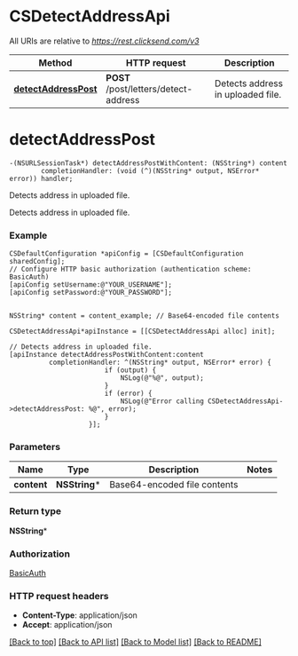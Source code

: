 # CSDetectAddressApi

All URIs are relative to *https://rest.clicksend.com/v3*

Method | HTTP request | Description
------------- | ------------- | -------------
[**detectAddressPost**](CSDetectAddressApi.md#detectaddresspost) | **POST** /post/letters/detect-address | Detects address in uploaded file.


# **detectAddressPost**
```objc
-(NSURLSessionTask*) detectAddressPostWithContent: (NSString*) content
        completionHandler: (void (^)(NSString* output, NSError* error)) handler;
```

Detects address in uploaded file.

Detects address in uploaded file.

### Example 
```objc
CSDefaultConfiguration *apiConfig = [CSDefaultConfiguration sharedConfig];
// Configure HTTP basic authorization (authentication scheme: BasicAuth)
[apiConfig setUsername:@"YOUR_USERNAME"];
[apiConfig setPassword:@"YOUR_PASSWORD"];


NSString* content = content_example; // Base64-encoded file contents

CSDetectAddressApi*apiInstance = [[CSDetectAddressApi alloc] init];

// Detects address in uploaded file.
[apiInstance detectAddressPostWithContent:content
          completionHandler: ^(NSString* output, NSError* error) {
                        if (output) {
                            NSLog(@"%@", output);
                        }
                        if (error) {
                            NSLog(@"Error calling CSDetectAddressApi->detectAddressPost: %@", error);
                        }
                    }];
```

### Parameters

Name | Type | Description  | Notes
------------- | ------------- | ------------- | -------------
 **content** | **NSString***| Base64-encoded file contents | 

### Return type

**NSString***

### Authorization

[BasicAuth](../README.md#BasicAuth)

### HTTP request headers

 - **Content-Type**: application/json
 - **Accept**: application/json

[[Back to top]](#) [[Back to API list]](../README.md#documentation-for-api-endpoints) [[Back to Model list]](../README.md#documentation-for-models) [[Back to README]](../README.md)

